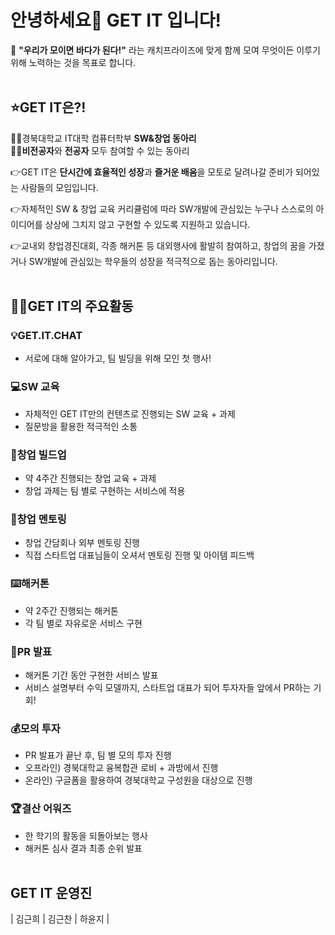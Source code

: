 # 안녕하세요👋 GET IT 입니다!
🌊 **"우리가 모이면 바다가 된다!"** 라는 캐치프라이즈에 맞게 함께 모여 무엇이든 이루기 위해 노력하는 것을 목표로 합니다. 
</br></br>

## ⭐GET IT은?!
✊🏻경북대학교 IT대학 컴퓨터학부 **SW&창업 동아리** </br>
✊🏻**비전공자**와 **전공자** 모두 참여할 수 있는 동아리

👉GET IT은 **단시간에 효율적인 성장**과 **즐거운 배움**을 모토로 달려나갈 준비가 되어있는 사람들의 모임입니다.

👉자체적인 SW & 창업 교육 커리큘럼에 따라 SW개발에 관심있는 누구나 스스로의 아이디어를 상상에 그치지 않고 구현할 수 있도록 지원하고 있습니다.

👉교내외 창업경진대회, 각종 해커톤 등 대외행사에 활발히 참여하고, 창업의 꿈을 가졌거나 SW개발에 관심있는 학우들의 성장을 적극적으로 돕는 동아리입니다.
</br></br>

## 🧑‍💻GET IT의 주요활동
### 💡GET.IT.CHAT
   - 서로에 대해 알아가고, 팀 빌딩을 위해 모인 첫 행사!

### 💻SW 교육
   - 자체적인 GET IT만의 컨텐츠로 진행되는 SW 교육 + 과제
   - 질문방을 활용한 적극적인 소통

### 🔐창업 빌드업
   - 약 4주간 진행되는 창업 교육 + 과제
   - 창업 과제는 팀 별로 구현하는 서비스에 적용

### 💌창업 멘토링
   - 창업 간담회나 외부 멘토링 진행
   - 직접 스타트업 대표님들이 오셔서 멘토링 진행 및 아이템 피드백

### ⌨️해커톤
   - 약 2주간 진행되는 해커톤
   - 각 팀 별로 자유로운 서비스 구현

### 🎉PR 발표
   - 해커톤 기간 동안 구현한 서비스 발표
   - 서비스 설명부터 수익 모델까지,
     스타트업 대표가 되어 투자자들 앞에서 PR하는 기회!

### 💰모의 투자
   - PR 발표가 끝난 후, 팀 별 모의 투자 진행
   - 오프라인) 경북대학교 융복합관 로비 + 과방에서 진행
   - 온라인) 구글폼을 활용하여 경북대학교 구성원을 대상으로 진행

### 🏆결산 어워즈
   - 한 학기의 활동을 되돌아보는 행사
   - 해커톤 심사 결과 최종 순위 발표
</br></br>

## GET IT 운영진
| 김근희 | 김근찬 | 하윤지 |
